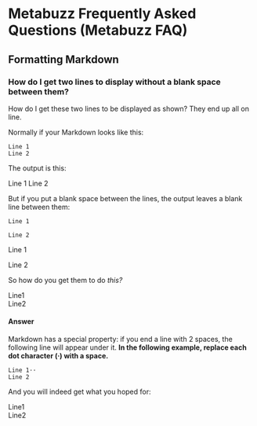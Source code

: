 # Metabuzz Frequently Asked Questions (Metabuzz FAQ)

## Formatting Markdown

### How do I get two lines to display without a blank space between them?
How do I get these two lines to be displayed as shown? They end up all on line.

Normally if your Markdown looks like this:

```
Line 1
Line 2
```

The output is this:

Line 1 
Line 2

But if you put a blank space between the lines, the output leaves a blank line between them:

```
Line 1

Line 2
```

Line 1

Line 2

So how do you get them to do *this?*

Line1  
Line2

#### Answer 

Markdown has a special property: if you end a line with 2 spaces, the following line will appear under it. **In the following example, replace each dot character (·) with a space.**

```
Line 1··
Line 2 
```
And you will indeed get what you hoped for:

Line1  
Line2



